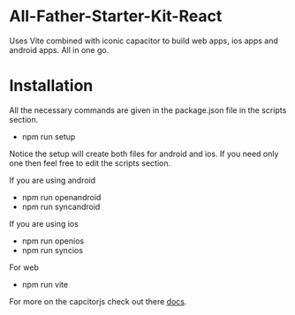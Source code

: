 # All-Father-Starter-Kit-React
Uses Vite combined with iconic capacitor to build web apps, ios apps and android apps. All in one go.


# Installation
All the necessary commands are given in the package.json file in the scripts section.
  - npm run setup

Notice the setup will create both files for android and ios. If you need only one then feel free to edit the scripts section.

If you are using android 
  - npm run openandroid
  - npm run syncandroid

If you are using ios
  - npm run openios
  - npm run syncios

For web
  - npm run vite

For more on the capcitorjs check out there [docs](https://capacitorjs.com/docs).
